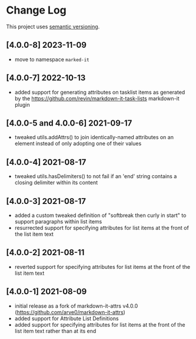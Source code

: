 # Change Log

This project uses [semantic versioning](http://semver.org/).

## [4.0.0-8] 2023-11-09
- move to namespace `marked-it`

## [4.0.0-7] 2022-10-13
- added support for generating attributes on tasklist items as generated by the <https://github.com/revin/markdown-it-task-lists> markdown-it plugin

## [4.0.0-5 and 4.0.0-6] 2021-09-17
- tweaked utils.addAttrs() to join identically-named attributes on an element instead of only adopting one of their values

## [4.0.0-4] 2021-08-17
- tweaked utils.hasDelimiters() to not fail if an 'end' string contains a closing delimiter within its content

## [4.0.0-3] 2021-08-17
- added a custom tweaked definition of "softbreak then curly in start" to support paragraphs within list items
- resurrected support for specifying attributes for list items at the front of the list item text

## [4.0.0-2] 2021-08-11
- reverted support for specifying attributes for list items at the front of the list item text

## [4.0.0-1] 2021-08-09
- initial release as a fork of markdown-it-attrs v4.0.0 (https://github.com/arve0/markdown-it-attrs)
- added support for Attribute List Definitions
- added support for specifying attributes for list items at the front of the list item text rather than at its end
